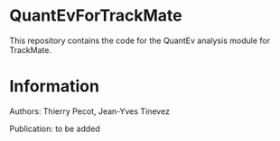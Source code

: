 # QuantEvForTrackMate
This repository contains the code for the QuantEv analysis module for TrackMate.

# Information
Authors: Thierry Pecot, Jean-Yves Tinevez

Publication: to be added
